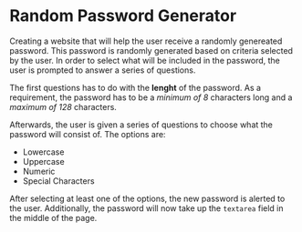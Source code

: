 # Random Password Generator

Creating a website that will help the user receive a randomly genereated password. This password is randomly generated based on criteria selected by the user. In order to select what will be included in the password, the user is prompted to answer a series of questions.  

The first questions has to do with the **lenght** of the password. As a requirement, the password has to be a *minimum of 8* characters long and a *maximum of 128* characters.  

Afterwards, the user is given a series of questions to choose what the password will consist of. The options are:
* Lowercase
* Uppercase
* Numeric
* Special Characters

After selecting at least one of the options, the new password is alerted to the user. Additionally, the password will now take up the ```textarea``` field in the middle of the page. 